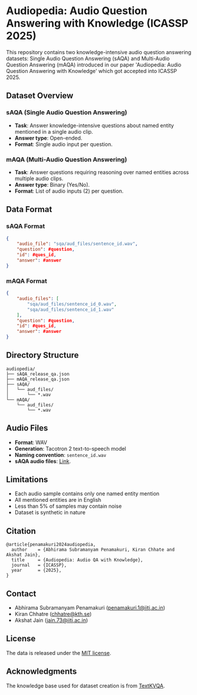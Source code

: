 # Audiopedia: Audio Question Answering with Knowledge (ICASSP 2025)

This repository contains two knowledge-intensive audio question answering datasets: Single Audio Question Answering (sAQA) and Multi-Audio Question Answering (mAQA) introduced in our paper 'Audiopedia: Audio Question Answering with Knowledge' which got accepted into ICASSP 2025.

## Dataset Overview

### sAQA (Single Audio Question Answering)
- **Task**: Answer knowledge-intensive questions about named entity mentioned in a single audio clip.
- **Answer type**: Open-ended.
- **Format**: Single audio input per question.

### mAQA (Multi-Audio Question Answering)
- **Task**: Answer questions requiring reasoning over named entities across multiple audio clips.
- **Answer type**: Binary (Yes/No).
- **Format**: List of audio inputs (2) per question.

## Data Format

### sAQA Format
```json
{
    "audio_file": "sqa/aud_files/sentence_id.wav",
    "question": #question,
    "id": #ques_id,
    "answer": #answer
}
```

### mAQA Format
```json
{
    "audio_files": [
        "sqa/aud_files/sentence_id_0.wav",
        "sqa/aud_files/sentence_id_1.wav"
    ],
    "question": #question,
    "id": #ques_id,
    "answer": #answer
}
```

## Directory Structure
```
audiopedia/
├── sAQA_release_qa.json
├── mAQA_release_qa.json
├── sAQA/
│   └── aud_files/
│       └── *.wav
└── mAQA/
    └── aud_files/
        └── *.wav

```


## Audio Files
- **Format**: WAV
- **Generation**: Tacotron 2 text-to-speech model
- **Naming convention**: `sentence_id.wav`
- **sAQA audio files**: [<u>Link</u>](https://drive.google.com/file/d/1Oz_c0acc7wr7ljK6UVskSyFaPcE3ltIn/view?usp=share_link).


## Limitations
- Each audio sample contains only one named entity mention
- All mentioned entities are in English
- Less than 5% of samples may contain noise
- Dataset is synthetic in nature

## Citation
```
@article{penamakuri2024audiopedia,
  author    = {Abhirama Subramanyam Penamakuri, Kiran Chhate and Akshat Jain},
  title     = {Audiopedia: Audio QA with Knowledge},
  journal   = {ICASSP},
  year      = {2025},
}
```

## Contact
- Abhirama Subramanyam Penamakuri (penamakuri.1@iitj.ac.in)
- Kiran Chhatre (chhatre@kth.se)
- Akshat Jain (jain.73@iitj.ac.in)

## License
The data is released under the [MIT license](https://github.com/Abhiram4572/Audiopedia/blob/main/LICENSE).

## Acknowledgments
The knowledge base used for dataset creation is from [TextKVQA](https://textkvqa.github.io).